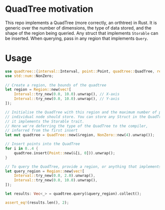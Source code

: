 # QuadTree motivation

This repo implements a QuadTree (more correctly, an orthtree) in Rust. It is generic over the number of dimensions, the type of data stored, and the shape of the region being queried. Any struct that implements `Storable` can be inserted. When querying, pass in any region that implements `Query`.

# Usage

```rust
use quadtree::{interval::Interval, point::Point, quadtree::QuadTree, region::Region};
use std::num::NonZero;
        
// Create a region, the bounds of the quadtree
let region = Region::new(vec![
    Interval::try_new(0.0, 10.0).unwrap(), // X-axis
    Interval::try_new(0.0, 10.0).unwrap(), // Y-axis
]);

// Initialise the QuadTree with this region and the maximum number of points each
// individual node should store. You can store any Struct in the QuadTree as long as
// it implements the Storable trait.
// Here we're deferring the type of the QuadTree to the compiler,
// inferred from the first insert
let mut quadtree = QuadTree::new(&region, NonZero::new(4).unwrap());

// Insert points into the QuadTree
for i in 0..4 {
    quadtree.insert(Point::new(&[i, 0])).unwrap();
}

// To query the QuadTree, provide a region, or anything that implements the Query trait
let query_region = Region::new(vec![
    Interval::try_new(0.0, 2.0).unwrap(),
    Interval::try_new(0.0, 10.0).unwrap(),
]);

let results: Vec<_> = quadtree.query(&query_region).collect();

assert_eq!(results.len(), 2);
```
